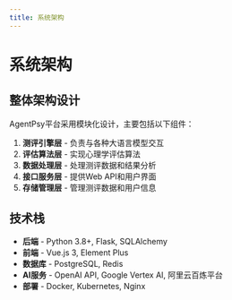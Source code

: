 ```yaml
---
title: 系统架构
---
```


# 系统架构

## 整体架构设计

AgentPsy平台采用模块化设计，主要包括以下组件：

1. **测评引擎层** - 负责与各种大语言模型交互
2. **评估算法层** - 实现心理学评估算法
3. **数据处理层** - 处理测评数据和结果分析
4. **接口服务层** - 提供Web API和用户界面
5. **存储管理层** - 管理测评数据和用户信息

## 技术栈

- **后端** - Python 3.8+, Flask, SQLAlchemy
- **前端** - Vue.js 3, Element Plus
- **数据库** - PostgreSQL, Redis
- **AI服务** - OpenAI API, Google Vertex AI, 阿里云百炼平台
- **部署** - Docker, Kubernetes, Nginx